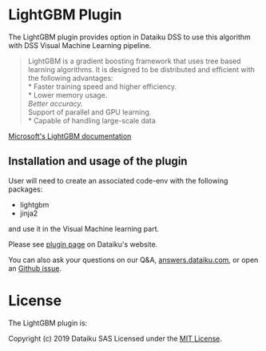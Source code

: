 # LightGBM Plugin

The LightGBM plugin provides option in Dataiku DSS to use this algorithm with DSS Visual Machine Learning pipeline.

>LightGBM is a gradient boosting framework that uses tree based learning algorithms. It is designed to be distributed and efficient with the following advantages: <br>* Faster training speed and higher efficiency.<br>* Lower memory usage.<br>*Better accuracy.<br>* Support of parallel and GPU learning.<br>* Capable of handling large-scale data

[Microsoft's LightGBM documentation](https://github.com/microsoft/LightGBM)


## Installation and usage of the plugin

User will need to create an associated code-env with the following packages:
* lightgbm
* jinja2

and use it in the Visual Machine learning part.

Please see [plugin page](https://www.dataiku.com/dss/plugins/info/lightgbm.html) on Dataiku's website.

You can also ask your questions on our Q&A, [answers.dataiku.com](https://answers.dataiku.com), or open an [Github issue](https://github.com/dataiku/dataiku-contrib/issues).


# License

The LightGBM plugin is:

   Copyright (c) 2019 Dataiku SAS
   Licensed under the [MIT License](LICENSE.md).
